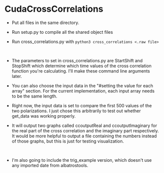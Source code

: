 # CudaCrossCorrelations

* Put all files in the same directory.

* Run setup.py to compile all the shared object files

* Run cross_correlations.py with `python3 cross_correlations <.raw file>`

&nbsp;

* The parameters to set in cross_correlations.py are StartShift and StopShift which determine which time values of the cross correlation function you're calculating. I'll make these command line arguments later.

* You can also choose the input data in the "#setting the value for each array" section. For the current implementation, each input array needs to be the same length.

* Right now, the input data is set to compare the first 500 values of the two polarizations. I just chose this arbitrarily to test out whether get_data was working properly.

* It will output two graphs called ccoutputReal and ccoutputImaginary for the real part of the cross correlation and the imaginary part respectively. It would be more helpful to output a file containing the numbers instead of those graphs, but this is just for testing visualization.

&nbsp;

* I'm also going to include the trig_example version, which doesn't use any imported date from albatrostools.
